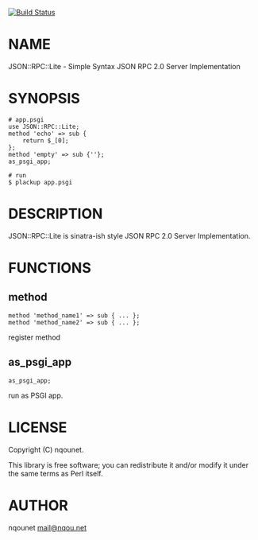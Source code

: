 [![Build Status](https://travis-ci.org/nqounet/p5-json-rpc-lite.png?branch=master)](https://travis-ci.org/nqounet/p5-json-rpc-lite)
# NAME

JSON::RPC::Lite - Simple Syntax JSON RPC 2.0 Server Implementation

# SYNOPSIS

    # app.psgi
    use JSON::RPC::Lite;
    method 'echo' => sub {
        return $_[0];
    };
    method 'empty' => sub {''};
    as_psgi_app;

    # run
    $ plackup app.psgi

# DESCRIPTION

JSON::RPC::Lite is sinatra-ish style JSON RPC 2.0 Server Implementation.

# FUNCTIONS

## method

    method 'method_name1' => sub { ... };
    method 'method_name2' => sub { ... };

register method

## as\_psgi\_app

    as_psgi_app;

run as PSGI app.

# LICENSE

Copyright (C) nqounet.

This library is free software; you can redistribute it and/or modify
it under the same terms as Perl itself.

# AUTHOR

nqounet <mail@nqou.net>
